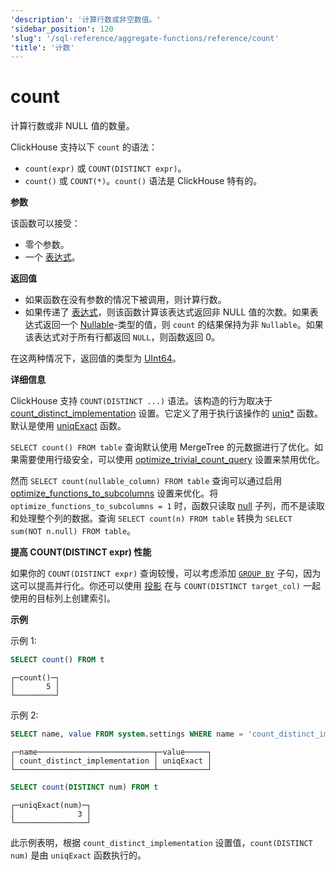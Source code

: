 ```yaml
---
'description': '计算行数或非空数值。'
'sidebar_position': 120
'slug': '/sql-reference/aggregate-functions/reference/count'
'title': '计数'
---
```





# count

计算行数或非 NULL 值的数量。

ClickHouse 支持以下 `count` 的语法：

- `count(expr)` 或 `COUNT(DISTINCT expr)`。
- `count()` 或 `COUNT(*)`。`count()` 语法是 ClickHouse 特有的。

**参数**

该函数可以接受：

- 零个参数。
- 一个 [表达式](/sql-reference/syntax#expressions)。

**返回值**

- 如果函数在没有参数的情况下被调用，则计算行数。
- 如果传递了 [表达式](/sql-reference/syntax#expressions)，则该函数计算该表达式返回非 NULL 值的次数。如果表达式返回一个 [Nullable](../../../sql-reference/data-types/nullable.md)-类型的值，则 `count` 的结果保持为非 `Nullable`。如果该表达式对于所有行都返回 `NULL`，则函数返回 0。

在这两种情况下，返回值的类型为 [UInt64](../../../sql-reference/data-types/int-uint.md)。

**详细信息**

ClickHouse 支持 `COUNT(DISTINCT ...)` 语法。该构造的行为取决于 [count_distinct_implementation](../../../operations/settings/settings.md#count_distinct_implementation) 设置。它定义了用于执行该操作的 [uniq\*](/sql-reference/aggregate-functions/reference/uniq) 函数。默认是使用 [uniqExact](/sql-reference/aggregate-functions/reference/uniqexact) 函数。

`SELECT count() FROM table` 查询默认使用 MergeTree 的元数据进行了优化。如果需要使用行级安全，可以使用 [optimize_trivial_count_query](/operations/settings/settings#optimize_trivial_count_query) 设置来禁用优化。

然而 `SELECT count(nullable_column) FROM table` 查询可以通过启用 [optimize_functions_to_subcolumns](/operations/settings/settings#optimize_functions_to_subcolumns) 设置来优化。将 `optimize_functions_to_subcolumns = 1` 时，函数只读取 [null](../../../sql-reference/data-types/nullable.md#finding-null) 子列，而不是读取和处理整个列的数据。查询 `SELECT count(n) FROM table` 转换为 `SELECT sum(NOT n.null) FROM table`。

**提高 COUNT(DISTINCT expr) 性能**

如果你的 `COUNT(DISTINCT expr)` 查询较慢，可以考虑添加 [`GROUP BY`](/sql-reference/statements/select/group-by) 子句，因为这可以提高并行化。你还可以使用 [投影](../../../sql-reference/statements/alter/projection.md) 在与 `COUNT(DISTINCT target_col)` 一起使用的目标列上创建索引。

**示例**

示例 1:

```sql
SELECT count() FROM t
```

```text
┌─count()─┐
│       5 │
└─────────┘
```

示例 2:

```sql
SELECT name, value FROM system.settings WHERE name = 'count_distinct_implementation'
```

```text
┌─name──────────────────────────┬─value─────┐
│ count_distinct_implementation │ uniqExact │
└───────────────────────────────┴───────────┘
```

```sql
SELECT count(DISTINCT num) FROM t
```

```text
┌─uniqExact(num)─┐
│              3 │
└────────────────┘
```

此示例表明，根据 `count_distinct_implementation` 设置值，`count(DISTINCT num)` 是由 `uniqExact` 函数执行的。
